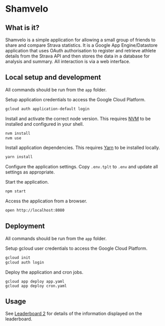 # Shamvelo

## What is it?

Shamvelo is a simple application for allowing a small group of friends to share and compare Strava statistics.  It is a Google App Engine/Datastore application that uses OAuth authorisation to register and retrieve athlete details from the Strava API and then stores the data in a database for analysis and summary.  All interaction is via a web interface.

## Local setup and development

All commands should be run from the `app` folder.

Setup application credentials to access the Google Cloud Platform.

```bash
gcloud auth application-default login
```

Install and activate the correct node version.  This requires [NVM](https://github.com/nvm-sh/nvm) to be installed and configured in your shell.

```bash
nvm install
nvm use
```

Install application dependencies.  This requires [Yarn](https://yarnpkg.com/) to be installed locally.

```bash
yarn install
```

Configure the application settings.  Copy `.env.tplt` to `.env` and update all settings as appropriate.

Start the application.

```bash
npm start
```

Access the application from a browser.

```bash
open http://localhost:8080
```

## Deployment

All commands should be run from the `app` folder.

Setup gcloud user credentials to access the Google Cloud Platform.

```bash
gcloud init
gcloud auth login
```

Deploy the application and cron jobs.

```
gcloud app deploy app.yaml
gcloud app deploy cron.yaml
```

## Usage

See [Leaderboard 2](./doc/leaderboard2.md) for details of the information displayed on the leaderboard.
